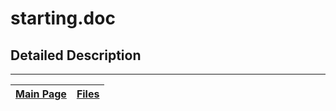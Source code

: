 # starting.doc #



## Detailed Description ##




---
| [Main Page](Doxygen.md) | [Files](Doxygen_files.md) |
|:------------------------|:--------------------------|
